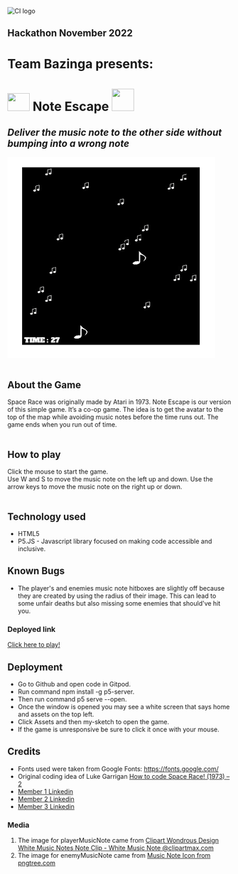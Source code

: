 ![CI logo](https://codeinstitute.s3.amazonaws.com/fullstack/ci_logo_small.png)

## Hackathon November 2022
# Team **Bazinga** presents: 
#  <img src="https://cdn-icons-png.flaticon.com/512/461/461146.png" width="50px" height="40px"> **Note Escape**  <img src="https://cdn-icons-png.flaticon.com/512/651/651717.png" width="50px" height="50px">
## *Deliver the music note to the other side without bumping into a wrong note*

![Title Screenshot](assets/screenshots/note-escape-game.png)
<br>
<br>

## About the Game
Space Race was originally made by Atari in 1973. Note Escape is our version of this simple game. It’s a co-op game. The idea is to get the avatar to the top of the map while avoiding music notes before the time runs out. The game ends when you run out of time.
<br>
<br>

## How to play
Click the mouse to start the game.<br>
Use W and S to move the music note on the left up and down.
Use the arrow keys to move the music note on the right up or down.
<br>
<br>

## Technology used
* HTML5
* P5.JS - Javascript library focused on making code accessible and inclusive.

## Known Bugs
* The player's and enemies music note hitboxes are slightly off because they are created by using the radius of their image. This can lead to some unfair deaths but also missing some enemies that should've hit you.

### Deployed link
[Click here to play!](https://keeganw3.github.io/Note-Escape/)

## Deployment
* Go to Github and open code in Gitpod.
* Run command npm install -g p5-server.
* Then run command p5 serve --open.
* Once the window is opened you may see a white screen that says home and assets on the top left.
* Click Assets and then my-sketch to open the game.
* If the game is unresponsive be sure to click it once with your mouse.

## Credits
* Fonts used were taken from Google Fonts: https://fonts.google.com/
* Original coding idea of Luke Garrigan [How to code Space Race! (1973) – 2](https://codeheir.com/2019/02/10/how-to-code-space-race-1973-2/)
* [Member 1 Linkedin](https://www.linkedin.com)
* [Member 2 Linkedin](https://www.linkedin.com)
* [Member 3 Linkedin](https://www.linkedin.com)

### Media
1. The image for playerMusicNote came from [Clipart Wondrous Design White Music Notes Note Clip - White Music Note @clipartmax.com](https://www.clipartmax.com/middle/m2i8H7N4K9b1Z5b1_clipart-wondrous-design-white-music-notes-note-clip-white-music-note/)
2. The image for enemyMusicNote came from [Music Note Icon from pngtree.com](https://png.pngtree.com/png-vector/20190329/ourlarge/pngtree-vector-music-note-icon-png-image_889465.jpg)